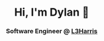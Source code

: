 <h1 align="center">Hi, I'm Dylan 👋</h1>
<h3 align="center">Software Engineer @ <a href=[https://www.cise.ufl.edu](https://www.l3harris.com/) target="blank">L3Harris</a></h3>

<!-- <p>
  
- 👨‍💼 I'm currently working on Image Processing algorithms at L3Harris
  
</p> -->

<!--
**dylanhawley/dylanhawley** is a ✨ _special_ ✨ repository because its `README.md` (this file) appears on your GitHub profile.

Here are some ideas to get you started:

- 🔭 I’m currently working on ...
- 🌱 I’m currently learning ...
- 👯 I’m looking to collaborate on ...
- 🤔 I’m looking for help with ...
- 💬 Ask me about ...
- 📫 How to reach me: ...
- 😄 Pronouns: ...
- ⚡ Fun fact: ...
-->
